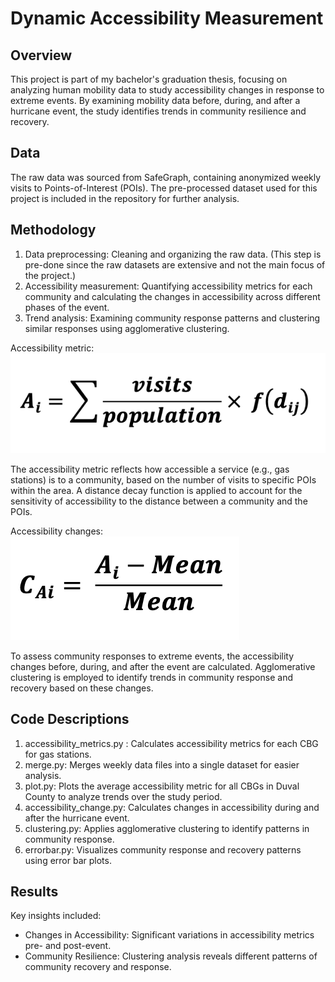 # Dynamic Accessibility Measurement

## Overview
This project is part of my bachelor's graduation thesis, focusing on analyzing human mobility data to study accessibility changes in response to extreme events. By examining mobility data before, during, and after a hurricane event, the study identifies trends in community resilience and recovery. 

## Data
The raw data was sourced from SafeGraph, containing anonymized weekly visits to Points-of-Interest (POIs). The pre-processed dataset used for this project is included in the repository for further analysis.

## Methodology

1. Data preprocessing: Cleaning and organizing the raw data. (This step is pre-done since the raw datasets are extensive and not the main focus of the project.)
2. Accessibility measurement: Quantifying accessibility metrics for each community and calculating the changes in accessibility across different phases of the event.
3. Trend analysis: Examining community response patterns and clustering similar responses using agglomerative clustering.

Accessibility metric: ![Equation to calculate accessibility of a census block group](images/accessibility_metrics.png)

The accessibility metric reflects how accessible a service (e.g., gas stations) is to a community, based on the number of visits to specific POIs within the area. A distance decay function is applied to account for the sensitivity of accessibility to the distance between a community and the POIs.

Accessibility changes: ![Equation to calculate the changes in accessibility](images/accessibility_changes.png) 

To assess community responses to extreme events, the accessibility changes before, during, and after the event are calculated. Agglomerative clustering is employed to identify trends in community response and recovery based on these changes.

## Code Descriptions

1. accessibility_metrics.py : Calculates accessibility metrics for each CBG for gas stations.
2. merge.py: Merges weekly data files into a single dataset for easier analysis.
3. plot.py: Plots the average accessibility metric for all CBGs in Duval County to analyze trends over the study period.
4. accessibility_change.py: Calculates changes in accessibility during and after the hurricane event.
5. clustering.py: Applies agglomerative clustering to identify patterns in community response.
6. errorbar.py: Visualizes community response and recovery patterns using error bar plots.
   
## Results
Key insights included:
- Changes in Accessibility: Significant variations in accessibility metrics pre- and post-event.
- Community Resilience: Clustering analysis reveals different patterns of community recovery and response.



